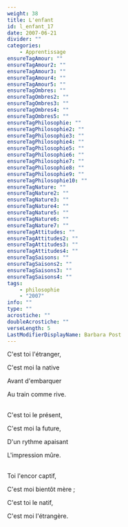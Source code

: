 ```yaml
---
weight: 38
title: L'enfant
id: l_enfant_17
date: 2007-06-21
divider: ""
categories:
    - Apprentissage
ensureTagAmour: ""
ensureTagAmour2: ""
ensureTagAmour3: ""
ensureTagAmour4: ""
ensureTagAmour5: ""
ensureTagOmbres: ""
ensureTagOmbres2: ""
ensureTagOmbres3: ""
ensureTagOmbres4: ""
ensureTagOmbres5: ""
ensureTagPhilosophie: ""
ensureTagPhilosophie2: ""
ensureTagPhilosophie3: ""
ensureTagPhilosophie4: ""
ensureTagPhilosophie5: ""
ensureTagPhilosophie6: ""
ensureTagPhilosophie7: ""
ensureTagPhilosophie8: ""
ensureTagPhilosophie9: ""
ensureTagPhilosophie10: ""
ensureTagNature: ""
ensureTagNature2: ""
ensureTagNature3: ""
ensureTagNature4: ""
ensureTagNature5: ""
ensureTagNature6: ""
ensureTagNature7: ""
ensureTagAttitudes: ""
ensureTagAttitudes2: ""
ensureTagAttitudes3: ""
ensureTagAttitudes4: ""
ensureTagSaisons: ""
ensureTagSaisons2: ""
ensureTagSaisons3: ""
ensureTagSaisons4: ""
tags:
    - philosophie
    - "2007"
info: ""
type: ""
acrostiche: ""
doubleAcrostiche: ""
verseLength: 5
LastModifierDisplayName: Barbara Post
---
```

C'est toi l'étranger,

C'est moi la native

Avant d'embarquer

Au train comme rive.

 \
C'est toi le présent,

C'est moi la future,

D'un rythme apaisant

L'impression mûre.

 \
Toi l'encor captif,

C'est moi bientôt mère ;

C'est toi le natif,

C'est moi l'étrangère.
